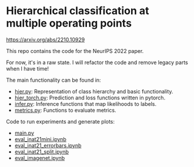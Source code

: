 # Hierarchical classification at multiple operating points

https://arxiv.org/abs/2210.10929

This repo contains the code for the NeurIPS 2022 paper.

For now, it's in a raw state.
I will refactor the code and remove legacy parts when I have time!

The main functionality can be found in:

* [hier.py](hier.py): Representation of class hierarchy and basic functionality.
* [hier_torch.py](hier_torch.py): Prediction and loss functions written in pytorch.
* [infer.py](infer.py): Inference functions that map likelihoods to labels.
* [metrics.py](metrics.py): Functions to evaluate metrics.

Code to run experiments and generate plots:

* [main.py](main.py)
* [eval_inat21mini.ipynb](eval_inat21mini.ipynb)
* [eval_inat21_errorbars.ipynb](eval_inat21_errorbars.ipynb)
* [eval_inat21_split.ipynb](eval_inat21_split.ipynb)
* [eval_imagenet.ipynb](eval_imagenet.ipynb)

